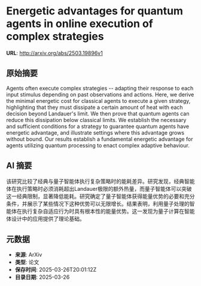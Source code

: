 # Energetic advantages for quantum agents in online execution of complex strategies

**URL**: http://arxiv.org/abs/2503.19896v1

## 原始摘要

Agents often execute complex strategies -- adapting their response to each
input stimulus depending on past observations and actions. Here, we derive the
minimal energetic cost for classical agents to execute a given strategy,
highlighting that they must dissipate a certain amount of heat with each
decision beyond Landauer's limit. We then prove that quantum agents can reduce
this dissipation below classical limits. We establish the necessary and
sufficient conditions for a strategy to guarantee quantum agents have energetic
advantage, and illustrate settings where this advantage grows without bound.
Our results establish a fundamental energetic advantage for agents utilizing
quantum processing to enact complex adaptive behaviour.


## AI 摘要

该研究比较了经典与量子智能体执行复杂策略时的能耗差异。研究发现，经典智能体在执行策略时必须消耗超出Landauer极限的额外热量，而量子智能体可以突破这一经典限制，显著降低能耗。研究确定了量子智能体获得能量优势的必要和充分条件，并展示了某些情况下这种优势可以无限增长。结果表明，利用量子处理的智能体在执行复杂自适应行为时具有根本性的能量优势。这一发现为量子计算在智能体设计中的应用提供了理论基础。

## 元数据

- **来源**: ArXiv
- **类型**: 论文
- **保存时间**: 2025-03-26T20:01:12Z
- **目录日期**: 2025-03-26
